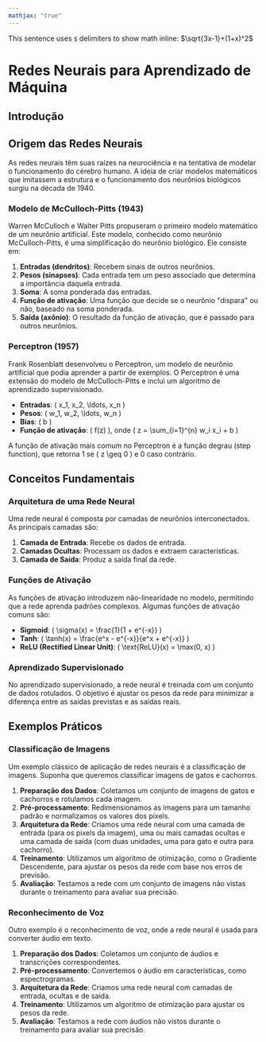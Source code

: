 ```yaml
---
mathjax: "true"
---
```


This sentence uses `$` delimiters to show math inline:  $\sqrt{3x-1}+(1+x)^2$

# Redes Neurais para Aprendizado de Máquina

## Introdução


## Origem das Redes Neurais

As redes neurais têm suas raízes na neurociência e na tentativa de modelar o funcionamento do cérebro humano. A ideia de criar modelos matemáticos que imitassem a estrutura e o funcionamento dos neurônios biológicos surgiu na década de 1940.

### Modelo de McCulloch-Pitts (1943)

Warren McCulloch e Walter Pitts propuseram o primeiro modelo matemático de um neurônio artificial. Este modelo, conhecido como neurônio McCulloch-Pitts, é uma simplificação do neurônio biológico. Ele consiste em:

1. **Entradas (dendritos)**: Recebem sinais de outros neurônios.
2. **Pesos (sinapses)**: Cada entrada tem um peso associado que determina a importância daquela entrada.
3. **Soma**: A soma ponderada das entradas.
4. **Função de ativação**: Uma função que decide se o neurônio "dispara" ou não, baseado na soma ponderada.
5. **Saída (axônio)**: O resultado da função de ativação, que é passado para outros neurônios.

### Perceptron (1957)

Frank Rosenblatt desenvolveu o Perceptron, um modelo de neurônio artificial que podia aprender a partir de exemplos. O Perceptron é uma extensão do modelo de McCulloch-Pitts e inclui um algoritmo de aprendizado supervisionado.

- **Entradas**: \( x_1, x_2, \ldots, x_n \)
- **Pesos**: \( w_1, w_2, \ldots, w_n \)
- **Bias**: \( b \)
- **Função de ativação**: \( f(z) \), onde \( z = \sum_{i=1}^{n} w_i x_i + b \)

A função de ativação mais comum no Perceptron é a função degrau (step function), que retorna 1 se \( z \geq 0 \) e 0 caso contrário.

## Conceitos Fundamentais

### Arquitetura de uma Rede Neural

Uma rede neural é composta por camadas de neurônios interconectados. As principais camadas são:

1. **Camada de Entrada**: Recebe os dados de entrada.
2. **Camadas Ocultas**: Processam os dados e extraem características.
3. **Camada de Saída**: Produz a saída final da rede.

### Funções de Ativação

As funções de ativação introduzem não-linearidade no modelo, permitindo que a rede aprenda padrões complexos. Algumas funções de ativação comuns são:

- **Sigmoid**: \( \sigma(x) = \frac{1}{1 + e^{-x}} \)
- **Tanh**: \( \tanh(x) = \frac{e^x - e^{-x}}{e^x + e^{-x}} \)
- **ReLU (Rectified Linear Unit)**: \( \text{ReLU}(x) = \max(0, x) \)

### Aprendizado Supervisionado

No aprendizado supervisionado, a rede neural é treinada com um conjunto de dados rotulados. O objetivo é ajustar os pesos da rede para minimizar a diferença entre as saídas previstas e as saídas reais.

## Exemplos Práticos

### Classificação de Imagens

Um exemplo clássico de aplicação de redes neurais é a classificação de imagens. Suponha que queremos classificar imagens de gatos e cachorros.

1. **Preparação dos Dados**: Coletamos um conjunto de imagens de gatos e cachorros e rotulamos cada imagem.
2. **Pré-processamento**: Redimensionamos as imagens para um tamanho padrão e normalizamos os valores dos pixels.
3. **Arquitetura da Rede**: Criamos uma rede neural com uma camada de entrada (para os pixels da imagem), uma ou mais camadas ocultas e uma camada de saída (com duas unidades, uma para gato e outra para cachorro).
4. **Treinamento**: Utilizamos um algoritmo de otimização, como o Gradiente Descendente, para ajustar os pesos da rede com base nos erros de previsão.
5. **Avaliação**: Testamos a rede com um conjunto de imagens não vistas durante o treinamento para avaliar sua precisão.

### Reconhecimento de Voz

Outro exemplo é o reconhecimento de voz, onde a rede neural é usada para converter áudio em texto.

1. **Preparação dos Dados**: Coletamos um conjunto de áudios e transcrições correspondentes.
2. **Pré-processamento**: Convertemos o áudio em características, como espectrogramas.
3. **Arquitetura da Rede**: Criamos uma rede neural com camadas de entrada, ocultas e de saída.
4. **Treinamento**: Utilizamos um algoritmo de otimização para ajustar os pesos da rede.
5. **Avaliação**: Testamos a rede com áudios não vistos durante o treinamento para avaliar sua precisão.

